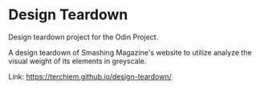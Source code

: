 # Design Teardown
Design teardown project for the Odin Project.

A design teardown of Smashing Magazine's website to utilize analyze the visual weight of its elements in greyscale.

Link: https://terchiem.github.io/design-teardown/